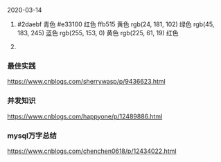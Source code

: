 2020-03-14
1. #2daebf 青色 #e33100 红色 ffb515 黄色 
   rgb(24, 181, 102) 绿色
   rgb(45, 183, 245) 蓝色
   rgb(255, 153, 0) 黄色
   rgb(225, 61, 19) 红色

2.
### 最佳实践
https://www.cnblogs.com/sherrywasp/p/9436623.html
### 并发知识
https://www.cnblogs.com/happyone/p/12489886.html
### mysql万字总结
https://www.cnblogs.com/chenchen0618/p/12434022.html